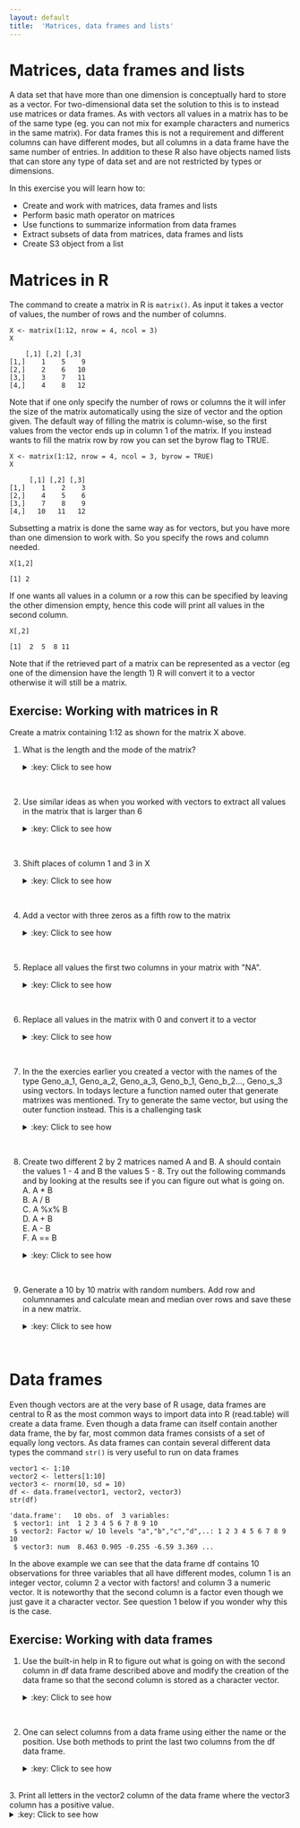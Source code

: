 ```yaml
---
layout: default
title:  'Matrices, data frames and lists'
---
```

# Matrices, data frames and lists

A data set that have more than one dimension is conceptually hard to
store as a vector. For two-dimensional data set the solution to this
is to instead use matrices or data frames. As with vectors all values
in a matrix has to be of the same type (eg. you can not mix for
example characters and numerics in the same matrix). For data frames
this is not a requirement and different columns can have different
modes, but all columns in a data frame have the same number of
entries. In addition to these R also have objects named lists that can
store any type of data set and are not restricted by types or dimensions.

In this exercise you will learn how to:
- Create and work with matrices, data frames and lists
- Perform basic math operator on matrices
- Use functions to summarize information from data frames
- Extract subsets of data from matrices, data frames and lists
- Create S3 object from a list


# Matrices in R<a id="orgheadline3"></a>

The command to create a matrix in R is `matrix()`.
As input it takes a vector of values, the number of
rows and the number of columns.

    X <- matrix(1:12, nrow = 4, ncol = 3)
    X

        [,1] [,2] [,3]
    [1,]    1    5    9
    [2,]    2    6   10
    [3,]    3    7   11
    [4,]    4    8   12

Note that if one only specify the number of rows or columns the it
will infer the size of the matrix automatically using the size of
vector and the option given. The default way of filling the matrix is
column-wise, so the first values from the vector ends up in column 1
of the matrix. If you instead wants to fill the matrix row by row you
can set the byrow flag to TRUE.

    X <- matrix(1:12, nrow = 4, ncol = 3, byrow = TRUE)
    X

         [,1] [,2] [,3]
    [1,]    1    2    3
    [2,]    4    5    6
    [3,]    7    8    9
    [4,]   10   11   12

Subsetting a matrix is done the same way as for vectors, but you have
more than one dimension to work with. So you specify the rows and
column needed.

    X[1,2]

    [1] 2

If one wants all values in a column or a row this can be specified by
leaving the other dimension empty, hence this code will print all
values in the second column.

    X[,2]

    [1]  2  5  8 11

Note that if the retrieved part of a matrix can be represented as a
vector (eg one of the dimension have the length 1) R will convert it
to a vector otherwise it will still be a matrix.

## Exercise: Working with matrices in R<a id="orgheadline2"></a>

Create a matrix containing 1:12 as shown for the matrix X above.

1.  What is the length and the mode of the matrix?
    <details>
    <summary>:key: Click to see how</summary>
    <pre>

        mode(X)
        length(X)

        [1] "numeric"
        [1] 12
    </pre>
    </details>
<br>

2.  Use similar ideas as when you worked with vectors to extract all
    values in the matrix that is larger than 6
    <details>
    <summary>:key: Click to see how</summary>
    <pre>

        X[X>6]

        [1]  7 10  8 11  9 12

    </pre>
    </details>
<br>

3.  Shift places of column 1 and 3 in X
    <details>
    <summary>:key: Click to see how</summary>
    <pre>

        X[,c(3,2,1)]

             [,1] [,2] [,3]
        [1,]    3    2    1
        [2,]    6    5    4
        [3,]    9    8    7
        [4,]   12   11   10

    </pre>
    </details>
<br>

4.  Add a vector with three zeros as a fifth row to the matrix

    <details>
    <summary>:key: Click to see how</summary>
    <pre>

        X.2 <- rbind(X, rep(0, 3))
        X.2

             [,1] [,2] [,3]
        [1,]    1    2    3
        [2,]    4    5    6
        [3,]    7    8    9
        [4,]   10   11   12
        [5,]    0    0    0
    </pre>
    </details>
<br>

5.  Replace all values the first two columns in your matrix with "NA".
    <details>
    <summary>:key: Click to see how</summary>
    <pre>

        X[,1:2] <- NA
        X

             [,1] [,2] [,3]
        [1,]   NA   NA    3
        [2,]   NA   NA    6
        [3,]   NA   NA    9
        [4,]   NA   NA   12
    </pre>
    </details>
<br>

6.  Replace all values in the matrix with 0 and convert it to a vector
    <details>
    <summary>:key: Click to see how</summary>
    <pre>

        X[] <- 0
        as.vector(X)

        [1] 0 0 0 0 0 0 0 0 0 0 0 0
    </pre>
    </details>
<br>

7.  In the the exercies earlier you created a vector with the names of
    the type Geno\_a\_1, Geno\_a\_2, Geno\_a\_3, Geno\_b\_1, Geno\_b\_2&#x2026;,
    Geno\_s\_3 using vectors. In todays lecture a function named outer
    that generate matrixes was mentioned. Try to generate the same
    vector, but using the outer function instead. This is a
    challenging task
    <details>
    <summary>:key: Click to see how</summary>
    <pre>

        letnum <- outer(paste("Geno",letters[1:19], sep = "_"), 1:3, paste, sep = "_")
        class(letnum)
        sort(as.vector(letnum))

        [1] "matrix"

        [1] "Geno_a_1" "Geno_a_2" "Geno_a_3" "Geno_b_1" "Geno_b_2" "Geno_b_3"
         [7] "Geno_c_1" "Geno_c_2" "Geno_c_3" "Geno_d_1" "Geno_d_2" "Geno_d_3"
        [13] "Geno_e_1" "Geno_e_2" "Geno_e_3" "Geno_f_1" "Geno_f_2" "Geno_f_3"
        [19] "Geno_g_1" "Geno_g_2" "Geno_g_3" "Geno_h_1" "Geno_h_2" "Geno_h_3"
        [25] "Geno_i_1" "Geno_i_2" "Geno_i_3" "Geno_j_1" "Geno_j_2" "Geno_j_3"
        [31] "Geno_k_1" "Geno_k_2" "Geno_k_3" "Geno_l_1" "Geno_l_2" "Geno_l_3"
        [37] "Geno_m_1" "Geno_m_2" "Geno_m_3" "Geno_n_1" "Geno_n_2" "Geno_n_3"
        [43] "Geno_o_1" "Geno_o_2" "Geno_o_3" "Geno_p_1" "Geno_p_2" "Geno_p_3"
        [49] "Geno_q_1" "Geno_q_2" "Geno_q_3" "Geno_r_1" "Geno_r_2" "Geno_r_3"
        [55] "Geno_s_1" "Geno_s_2" "Geno_s_3"

    </pre>
    </details>
<br>

8.  Create two different 2 by 2 matrices named A and B. A should
    contain the values 1 - 4 and B the values 5 - 8. Try out the
    following commands and by looking at the results see if you can
    figure out what is going on.<br>
    A. A \* B <br>
    B. A / B <br>
    C. A %x% B <br>
    D. A + B <br>
    E. A - B <br>
    F. A == B <br>
    <details>
    <summary>:key: Click to see how</summary>
    <pre>

        A <- matrix(1:4, ncol = 2, nrow = 2)
        B <- matrix(5:8, ncol = 2, nrow = 2)
        A

            [,1] [,2]
        [1,]    1    3
        [2,]    2    4

		B

            [,1] [,2]
        [1,]    5    7
        [2,]    6    8

        A * B

            [,1] [,2]
        [1,]    5   21
        [2,]   12   32

		A / B

                 [,1]      [,2]
        [1,] 0.2000000 0.4285714
        [2,] 0.3333333 0.5000000


        A %x% B

            [,1] [,2] [,3] [,4]
        [1,]    5    7   15   21
        [2,]    6    8   18   24
        [3,]   10   14   20   28
        [4,]   12   16   24   32

        A + B

            [,1] [,2]
        [1,]    6   10
        [2,]    8   12

        A - B

            [,1] [,2]
        [1,]   -4   -4
        [2,]   -4   -4

        A == B

             [,1]  [,2]
        [1,] FALSE FALSE
        [2,] FALSE FALSE

    </pre>
    </details>
<br>

9.  Generate a 10 by 10 matrix with random numbers. Add row and
    columnnames and calculate mean and median over rows and save these
    in a new matrix.
    <details> <summary>:key: Click to see how</summary>
    <pre>

        e <- rnorm(n = 100)
        E <- matrix(e, nrow = 10, ncol = 10)
        colnames(E) <- LETTERS[1:10]
        rownames(E) <- colnames(E)
        E.means <- rowMeans(E)
        E.medians <- apply(E, MARGIN = 1, median)
        E.mm <- rbind(E.means, E.medians)
        E.mm

                           A          B          C          D         E         F
        E.means   -0.01902767 0.01075332 -0.4137270 -0.1304978 0.2099126 0.2965743
        E.medians  0.53337938 0.18481261 -0.2248858 -0.1139851 0.3269634 0.2601974
                           G           H          I          J
        E.means   -0.6670421 -0.27378920 -0.1533350 -0.0437610
        E.medians -0.5247300 -0.09460231 -0.3547495 -0.2493248

    </pre>
    </details>
<br>

# Data frames<a id="orgheadline5"></a>

Even though vectors are at the very base of R usage, data frames are
central to R as the most common ways to import data into R
(read.table) will create a data frame. Even though a data frame can
itself contain another data frame, the by far, most common data frames
consists of a set of equally long vectors. As data frames can contain
several different data types the command `str()`
is very useful to run on data frames

    vector1 <- 1:10
    vector2 <- letters[1:10]
    vector3 <- rnorm(10, sd = 10)
    df <- data.frame(vector1, vector2, vector3)
    str(df)

    'data.frame':   10 obs. of  3 variables:
     $ vector1: int  1 2 3 4 5 6 7 8 9 10
     $ vector2: Factor w/ 10 levels "a","b","c","d",..: 1 2 3 4 5 6 7 8 9 10
     $ vector3: num  8.463 0.905 -0.255 -6.59 3.369 ...

In the above example we can see that the data frame df contains 10
observations for three variables that all have different modes, column
1 is an integer vector, column 2 a vector with factors! and column
3 a numeric vector. It is noteworthy that the second column is a
factor even though we just gave it a character vector. See question 1
below if you wonder why this is the case.

## Exercise: Working with data frames<a id="orgheadline4"></a>

1.  Use the built-in help in R to figure out what is going on with the
    second column in df data frame described above and modify the
    creation of the data frame so that the second column is stored as a
    character vector.
    <details>
    <summary>:key: Click to see how</summary>
    <pre>

        df <- data.frame(vector1, vector2, vector3, stringsAsFactors = FALSE)
			str(df)

        'data.frame':   10 obs. of  3 variables:
         $ vector1: int  1 2 3 4 5 6 7 8 9 10
         $ vector2: chr  "a" "b" "c" "d" ...
         $ vector3: num  8.463 0.905 -0.255 -6.59 3.369 ...

    </pre>
    </details>
<br>

2.  One can select columns from a data frame using either the name or
    the position. Use both methods to print the last two columns from
    the df data frame.
    <details>
    <summary>:key: Click to see how</summary>
    <pre>

        df[,2:3]
        df[,c("vector2", "vector3")]

           vector2     vector3
        1        a   8.4628687
        2        b   0.9046253
        3        c  -0.2549117
        4        d  -6.5902581
        5        e   3.3685362
        6        f  16.7773472
        7        g   9.3203649
        8        h -10.4333097
        9        i   2.9716131
        10       j   8.1402695
           vector2     vector3
        1        a   8.4628687
        2        b   0.9046253
        3        c  -0.2549117
        4        d  -6.5902581
        5        e   3.3685362
        6        f  16.7773472
        7        g   9.3203649
        8        h -10.4333097
        9        i   2.9716131
        10       j   8.1402695

    </pre>
    </details>
<br>
3.  Print all letters in the vector2 column of the data frame where the
    vector3 column has a positive value.
    <details>
    <summary>:key: Click to see how</summary>
    <pre>

        df[df$vector3>0,2]
        df$vector2[df$vector3>0]

        [1] "a" "b" "e" "f" "g" "i" "j"
        [1] "a" "b" "e" "f" "g" "i" "j"

    </pre>
    </details>
<br>
4.  Create a new vector where the number of elements is equal to the number of rows in the original data frame. Each element of this vector combines values from the three columns of df separated by an underscore. For example, the first element of the vector should be: 1_a_8.46286871843976.
    <details>
    <summary>:key: Click to see how</summary>
    <pre>

        paste(df$vector1, df$vector2, df$vector3, sep = "_")

         [1] "1_a_8.46286871843976"  "2_b_0.904625308313597" "3_c_-0.25491171338376"
         [4] "4_d_-6.59025808447186" "5_e_3.36853617579661"  "6_f_16.7773472039123"
         [7] "7_g_9.32036493453533"  "8_h_-10.4333097064694" "9_i_2.97161306345798"
        [10] "10_j_8.14026953369552"

    </pre>
    </details>
<br>
5.  There is a data frame of car information that comes with the base
    installation of R. Have a look at this data by typing `mtcars`.
    <details>
    <summary>:key: Click to see how</summary>
    <pre>

        mtcars

                             mpg cyl  disp  hp drat    wt  qsec vs am gear carb
        Mazda RX4           21.0   6 160.0 110 3.90 2.620 16.46  0  1    4    4
        Mazda RX4 Wag       21.0   6 160.0 110 3.90 2.875 17.02  0  1    4    4
        Datsun 710          22.8   4 108.0  93 3.85 2.320 18.61  1  1    4    1
        Hornet 4 Drive      21.4   6 258.0 110 3.08 3.215 19.44  1  0    3    1
        Hornet Sportabout   18.7   8 360.0 175 3.15 3.440 17.02  0  0    3    2
        Valiant             18.1   6 225.0 105 2.76 3.460 20.22  1  0    3    1
        Duster 360          14.3   8 360.0 245 3.21 3.570 15.84  0  0    3    4
        Merc 240D           24.4   4 146.7  62 3.69 3.190 20.00  1  0    4    2
        Merc 230            22.8   4 140.8  95 3.92 3.150 22.90  1  0    4    2
        Merc 280            19.2   6 167.6 123 3.92 3.440 18.30  1  0    4    4
        Merc 280C           17.8   6 167.6 123 3.92 3.440 18.90  1  0    4    4
        Merc 450SE          16.4   8 275.8 180 3.07 4.070 17.40  0  0    3    3
        Merc 450SL          17.3   8 275.8 180 3.07 3.730 17.60  0  0    3    3
        Merc 450SLC         15.2   8 275.8 180 3.07 3.780 18.00  0  0    3    3
        Cadillac Fleetwood  10.4   8 472.0 205 2.93 5.250 17.98  0  0    3    4
        Lincoln Continental 10.4   8 460.0 215 3.00 5.424 17.82  0  0    3    4
        Chrysler Imperial   14.7   8 440.0 230 3.23 5.345 17.42  0  0    3    4
        Fiat 128            32.4   4  78.7  66 4.08 2.200 19.47  1  1    4    1
        Honda Civic         30.4   4  75.7  52 4.93 1.615 18.52  1  1    4    2
        Toyota Corolla      33.9   4  71.1  65 4.22 1.835 19.90  1  1    4    1
        Toyota Corona       21.5   4 120.1  97 3.70 2.465 20.01  1  0    3    1
        Dodge Challenger    15.5   8 318.0 150 2.76 3.520 16.87  0  0    3    2
        AMC Javelin         15.2   8 304.0 150 3.15 3.435 17.30  0  0    3    2
        Camaro Z28          13.3   8 350.0 245 3.73 3.840 15.41  0  0    3    4
        Pontiac Firebird    19.2   8 400.0 175 3.08 3.845 17.05  0  0    3    2
        Fiat X1-9           27.3   4  79.0  66 4.08 1.935 18.90  1  1    4    1
        Porsche 914-2       26.0   4 120.3  91 4.43 2.140 16.70  0  1    5    2
        Lotus Europa        30.4   4  95.1 113 3.77 1.513 16.90  1  1    5    2
        Ford Pantera L      15.8   8 351.0 264 4.22 3.170 14.50  0  1    5    4
        Ferrari Dino        19.7   6 145.0 175 3.62 2.770 15.50  0  1    5    6
        Maserati Bora       15.0   8 301.0 335 3.54 3.570 14.60  0  1    5    8
        Volvo 142E          21.4   4 121.0 109 4.11 2.780 18.60  1  1    4    2

    </pre>
    </details>
<br>
6.  Re-arrange the row names of this data frame and save as a vector.
    <details>
    <summary>:key: Click to see how</summary>
    <pre>

        car.names <- sample(row.names(mtcars))

    </pre>
    </details>
<br>
7.  Create a data frame containg the vector from the previous question
    and two vectors with random numbers named random1 and random2.
    <details>
    <summary>:key: Click to see how</summary>
    <pre>

        random1 <- rnorm(length(car.names))
        random2 <- rnorm(length(car.names))
        mtcars2 <- data.frame(car.names, random1, random2)
        mtcars2

                    car.names    random1      random2
        1        Toyota Corona  0.2672093  0.748625274
        2           Duster 360 -0.4127061 -0.289656962
        3    Hornet Sportabout -0.6291955  1.154517511
        4           Volvo 142E  1.4695465  1.822855299
        5         Lotus Europa -0.1088715 -0.688590021
        6       Hornet 4 Drive -0.4359612 -0.274399856
        7              Valiant -0.9114306 -0.552239587
        8          Merc 450SLC  0.1083370  0.212631221
        9            Fiat X1-9 -0.3422226 -1.991076826
        10  Cadillac Fleetwood  0.4657490  0.779438149
        11      Toyota Corolla  1.1136944 -0.949605064
        12       Mazda RX4 Wag -0.6442193 -0.353000665
        13        Ferrari Dino  0.7393240 -0.157842460
        14           Mazda RX4 -0.0431834  1.428955430
        15          Datsun 710  1.1788716 -0.056881290
        16            Merc 280  0.8434795 -1.676932154
        17            Fiat 128  0.5203762 -1.540330757
        18          Merc 450SE -0.6783654 -1.088913643
        19         Honda Civic  0.9413628 -0.689011222
        20       Porsche 914-2 -1.7112856 -0.279261819
        21    Pontiac Firebird  0.7238131  0.980874293
        22            Merc 230  0.4692142  0.417665142
        23       Maserati Bora -0.6522722  0.394803085
        24 Lincoln Continental  1.3341690 -0.008482409
        25   Chrysler Imperial -1.7568138  0.231171108
        26         AMC Javelin -0.3436457 -0.801661343
        27    Dodge Challenger  0.9847896  0.240541233
        28      Ford Pantera L  0.1812936 -2.391389388
        29          Camaro Z28  0.2731022 -0.562270119
        30           Merc 240D -1.3300011  0.941390495
        31           Merc 280C -0.1134380 -1.051899224
        32          Merc 450SL  1.0369179 -0.256698993
    </pre>
    </details>
<br>
8.  Now you have two data frames that both contains information on a
    set of cars. A collaborator asks you to create a new data frame
    with all this information combined. Create this
    merged data frame and make sure that it is combined
	in the correct way.
    <details>
    <summary>:key: Click to see how</summary>
    <pre>

        mt.merged <- merge(mtcars, mtcars2, by.x = "row.names", by.y = "car.names")
        mt.merged

                     Row.names  mpg cyl  disp  hp drat    wt  qsec vs am gear carb
        1          AMC Javelin 15.2   8 304.0 150 3.15 3.435 17.30  0  0    3    2
        2   Cadillac Fleetwood 10.4   8 472.0 205 2.93 5.250 17.98  0  0    3    4
        3           Camaro Z28 13.3   8 350.0 245 3.73 3.840 15.41  0  0    3    4
        4    Chrysler Imperial 14.7   8 440.0 230 3.23 5.345 17.42  0  0    3    4
        5           Datsun 710 22.8   4 108.0  93 3.85 2.320 18.61  1  1    4    1
        6     Dodge Challenger 15.5   8 318.0 150 2.76 3.520 16.87  0  0    3    2
        7           Duster 360 14.3   8 360.0 245 3.21 3.570 15.84  0  0    3    4
        8         Ferrari Dino 19.7   6 145.0 175 3.62 2.770 15.50  0  1    5    6
        9             Fiat 128 32.4   4  78.7  66 4.08 2.200 19.47  1  1    4    1
        10           Fiat X1-9 27.3   4  79.0  66 4.08 1.935 18.90  1  1    4    1
        11      Ford Pantera L 15.8   8 351.0 264 4.22 3.170 14.50  0  1    5    4
        12         Honda Civic 30.4   4  75.7  52 4.93 1.615 18.52  1  1    4    2
        13      Hornet 4 Drive 21.4   6 258.0 110 3.08 3.215 19.44  1  0    3    1
        14   Hornet Sportabout 18.7   8 360.0 175 3.15 3.440 17.02  0  0    3    2
        15 Lincoln Continental 10.4   8 460.0 215 3.00 5.424 17.82  0  0    3    4
        16        Lotus Europa 30.4   4  95.1 113 3.77 1.513 16.90  1  1    5    2
        17       Maserati Bora 15.0   8 301.0 335 3.54 3.570 14.60  0  1    5    8
        18           Mazda RX4 21.0   6 160.0 110 3.90 2.620 16.46  0  1    4    4
        19       Mazda RX4 Wag 21.0   6 160.0 110 3.90 2.875 17.02  0  1    4    4
        20            Merc 230 22.8   4 140.8  95 3.92 3.150 22.90  1  0    4    2
        21           Merc 240D 24.4   4 146.7  62 3.69 3.190 20.00  1  0    4    2
        22            Merc 280 19.2   6 167.6 123 3.92 3.440 18.30  1  0    4    4
        23           Merc 280C 17.8   6 167.6 123 3.92 3.440 18.90  1  0    4    4
        24          Merc 450SE 16.4   8 275.8 180 3.07 4.070 17.40  0  0    3    3
        25          Merc 450SL 17.3   8 275.8 180 3.07 3.730 17.60  0  0    3    3
        26         Merc 450SLC 15.2   8 275.8 180 3.07 3.780 18.00  0  0    3    3
        27    Pontiac Firebird 19.2   8 400.0 175 3.08 3.845 17.05  0  0    3    2
        28       Porsche 914-2 26.0   4 120.3  91 4.43 2.140 16.70  0  1    5    2
        29      Toyota Corolla 33.9   4  71.1  65 4.22 1.835 19.90  1  1    4    1
        30       Toyota Corona 21.5   4 120.1  97 3.70 2.465 20.01  1  0    3    1
        31             Valiant 18.1   6 225.0 105 2.76 3.460 20.22  1  0    3    1
        32          Volvo 142E 21.4   4 121.0 109 4.11 2.780 18.60  1  1    4    2
              random1      random2
        1  -0.3436457 -0.801661343
        2   0.4657490  0.779438149
        3   0.2731022 -0.562270119
        4  -1.7568138  0.231171108
        5   1.1788716 -0.056881290
        6   0.9847896  0.240541233
        7  -0.4127061 -0.289656962
        8   0.7393240 -0.157842460
        9   0.5203762 -1.540330757
        10 -0.3422226 -1.991076826
        11  0.1812936 -2.391389388
        12  0.9413628 -0.689011222
        13 -0.4359612 -0.274399856
        14 -0.6291955  1.154517511
        15  1.3341690 -0.008482409
        16 -0.1088715 -0.688590021
        17 -0.6522722  0.394803085
        18 -0.0431834  1.428955430
        19 -0.6442193 -0.353000665
        20  0.4692142  0.417665142
        21 -1.3300011  0.941390495
        22  0.8434795 -1.676932154
        23 -0.1134380 -1.051899224
        24 -0.6783654 -1.088913643
        25  1.0369179 -0.256698993
        26  0.1083370  0.212631221
        27  0.7238131  0.980874293
        28 -1.7112856 -0.279261819
        29  1.1136944 -0.949605064
        30  0.2672093  0.748625274
        31 -0.9114306 -0.552239587
        32  1.4695465  1.822855299
    </pre>
    </details>
<br>
9.  Calculate the mean value for the two columns that you added to the
    mtcars data frame.
    <details>
    <summary>:key: Click to see how</summary>
    <pre>

        colMeans(mtcars2[, c("random1", "random2")])

            random1     random2
         0.07930118 -0.19708361

    </pre>
    </details>

	Try to modify so you get the mean by cylinder
    number instead.
    <details>
    <summary>:key: Click to see how</summary>
    <pre>

		aggregate(mtcars2$random1,  by = list(mtcars$cyl), FUN = mean)

          Group.1          x
        1       4 0.02470902
        2       6 0.16250439
        3       8 0.08059342

    </pre>
    </details>
<br>

# Lists<a id="orgheadline7"></a>

The last data structure that we will explore are lists, which is a
very flexible structure. Lists can in R combine different data
structures and they do not have to be of equal dimensions or have
other restrictions. The drawback with a flexible structure is that it
requires a bit more work to interact with.

The syntax to create a list is similar to creation of the other data
structures in R.

    l <- list(1, 2, 3)

As with the data frames the str() command is very useful for the
sometimes fairly complex lists instances.

    str(l)

    List of 3
     $ : num 1
     $ : num 2
     $ : num 3

This example containing only numeric vector is not very exciting
example given the flebility a list structure offers so lets create a
more complex example

    vec1 <- letters
    vec2 <- 1:4
    mat1 <- matrix(1:100, nrow = 5)
    df1 <- as.data.frame(cbind(10:1, 91:100))
    u.2 <- list(vec1, vec2, mat1, df1, l)

As you can see a list can not only contain other data structures, but
can also contain other lists.

Looking at the str command reveals much of the details of a list

    str(u.2)

    List of 5
     $ : chr [1:26] "a" "b" "c" "d" ...
     $ : int [1:4] 1 2 3 4
     $ : int [1:5, 1:20] 1 2 3 4 5 6 7 8 9 10 ...
     $ :'data.frame':       10 obs. of  2 variables:
      ..$ V1: int [1:10] 10 9 8 7 6 5 4 3 2 1
      ..$ V2: int [1:10] 91 92 93 94 95 96 97 98 99 100
     $ :List of 3
      ..$ : num 1
      ..$ : num 2
      ..$ : num 3

With this more complex object subsetting are slighty trickier than
with more the more homogenous objects we have looked at so far.

To look at the first entry of a list one can use the same syntax as
for the simplier structures, but note that this will give you a list
of length 1 irrespective of the actual type of data structure found.

    u.2[1]
    str(u.2[1])

    [[1]]
     [1] "a" "b" "c" "d" "e" "f" "g" "h" "i" "j" "k" "l" "m" "n" "o" "p" "q" "r" "s"
    [20] "t" "u" "v" "w" "x" "y" "z"
    List of 1
     $ : chr [1:26] "a" "b" "c" "d" ...

If one instead wants to extract the list entry as the structure that
is stored, one needs to "dig" deeper in the object.

    u.2[[1]]
    str(u.2[[1]])

     [1] "a" "b" "c" "d" "e" "f" "g" "h" "i" "j" "k" "l" "m" "n" "o" "p" "q" "r" "s"
    [20] "t" "u" "v" "w" "x" "y" "z"

    chr [1:26] "a" "b" "c" "d" "e" "f" "g" "h" "i" "j" ...

This means that the syntax to extract to exact specific value from a
data structure stored in a list can be daunting, examplified by
extracting the second column of the data frame stored at position 4 in
the list u.2.

    u.2[[4]][,2]

    [1]  91  92  93  94  95  96  97  98  99 100

## Exercise: Working with lists

1.  Create a list containing 1 character vector, a numeric vector, a
    character matrix.
    <details>
    <summary>:key: Click to see how</summary>
    <pre>

        list.2 <- list(vec1 = c("hi", "ho", "merry", "christmas"), vec2 = 4:19, mat1 = matrix(as.character(100:81), nrow = 4))
        list.2

        $vec1
        [1] "hi"        "ho"        "merry"     "christmas"

        $vec2
         [1]  4  5  6  7  8  9 10 11 12 13 14 15 16 17 18 19

        $mat1
             [,1] [,2] [,3] [,4] [,5]
        [1,]  100   96   92   88   84
        [2,]   99   95   91   87   83
        [3,]   98   94   90   86   82
        [4,]   97   93   89   85   81
    </pre>
    </details>
<br>
2.  Create a data fram and add this to the list.
    <details>
    <summary>:key: Click to see how</summary>
    <pre>

        df <- data.frame(letters, LETTERS, letters == LETTERS)
        list.2[[4]] <- df

    </pre>
    </details>
<br>
3.  Remove the the second entry of your list
    <details>
    <summary>:key: Click to see how</summary>
    <pre>

        list.2[-2]

	$vec1
    [1] "hi"        "ho"        "merry"     "christmas"

    $mat1
         [,1] [,2] [,3] [,4] [,5]
    [1,]  100   96   92   88   84
    [2,]   99   95   91   87   83
    [3,]   98   94   90   86   82
    [4,]   97   93   89   85   81

    [[3]]
       letters LETTERS letters....LETTERS
    1        a       A              FALSE
    2        b       B              FALSE
    3        c       C              FALSE
    4        d       D              FALSE
    5        e       E              FALSE
    6        f       F              FALSE
    7        g       G              FALSE
    8        h       H              FALSE
    9        i       I              FALSE
    10       j       J              FALSE
    11       k       K              FALSE
    12       l       L              FALSE
    13       m       M              FALSE
    14       n       N              FALSE
    15       o       O              FALSE
    16       p       P              FALSE
    17       q       Q              FALSE
    18       r       R              FALSE
    19       s       S              FALSE
    20       t       T              FALSE
    21       u       U              FALSE
    22       v       V              FALSE
    23       w       W              FALSE
    24       x       X              FALSE
    25       y       Y              FALSE
    26       z       Z              FALSE
    </pre>
    </details>
<br>
4.  Create a new list that contain 20 entries, with each entry holding
    a numeric vector.
    <details>
    <summary>:key: Click to see how</summary>
    <pre>

        vec1 <- rnorm(1000)
        list.a <- split(vec1, 1:20)

    </pre>
    </details>
<br>
5.  How long is your list, and how long are each of the vectors
    that are part of the list?
    <details>
    <summary>:key: Click to see how</summary>
    <pre>

        length(list.a)
        lapply(list.a, FUN = "length")

        [1] 20
        $`1`
        [1] 50

        $`2`
        [1] 50

        $`3`
        [1] 50

        $`4`
        [1] 50

        $`5`
        [1] 50

        $`6`
        [1] 50

        $`7`
        [1] 50

        $`8`
        [1] 50

        $`9`
        [1] 50

        $`10`
        [1] 50

        $`11`
        [1] 50

        $`12`
        [1] 50

        $`13`
        [1] 50

        $`14`
        [1] 50

        $`15`
        [1] 50

        $`16`
        [1] 50

        $`17`
        [1] 50

        $`18`
        [1] 50

        $`19`
        [1] 50

        $`20`
        [1] 50
    </pre>
    </details>
<br>
6.  Figure out what the main differences are between the function
    lapply and sapply are and use both of them with the function
    summary on your newly created list.
    What are the pros and cons of the two approaches to calculate the
    same summary statistics?

    <details>
    <summary>:key: Click to see how</summary>
    <pre>

        lapply(X = list.a, FUN = "summary")
        sapply(X = list.a, FUN = "summary")

        $`1`
            Min.  1st Qu.   Median     Mean  3rd Qu.     Max.
        -1.91700 -0.98430 -0.10330 -0.09407  0.64310  2.57300

        $`2`
            Min.  1st Qu.   Median     Mean  3rd Qu.     Max.
        -2.55600 -0.59190  0.06890  0.09146  0.98040  2.40500

        $`3`
           Min. 1st Qu.  Median    Mean 3rd Qu.    Max.
        -1.7200 -0.2922  0.3422  0.4497  1.0440  3.4580

        $`4`
            Min.  1st Qu.   Median     Mean  3rd Qu.     Max.
        -1.65400 -0.77660 -0.06379  0.05182  0.68320  2.72800

        $`5`
            Min.  1st Qu.   Median     Mean  3rd Qu.     Max.
        -2.11200 -0.67370  0.09657  0.08760  0.78310  2.42000

        $`6`
           Min. 1st Qu.  Median    Mean 3rd Qu.    Max.
        -2.3730 -1.1960 -0.1069 -0.1600  0.7839  2.5650

        $`7`
            Min.  1st Qu.   Median     Mean  3rd Qu.     Max.
        -2.08900 -0.84710 -0.31490 -0.25480  0.03034  1.86400

        $`8`
            Min.  1st Qu.   Median     Mean  3rd Qu.     Max.
        -3.13100 -0.74770  0.25510 -0.03403  0.75410  1.98000

        $`9`
            Min.  1st Qu.   Median     Mean  3rd Qu.     Max.
        -2.58600 -0.36920  0.02267  0.10700  0.48530  2.19900

        $`10`
           Min. 1st Qu.  Median    Mean 3rd Qu.    Max.
        -2.0500 -1.0210 -0.4427 -0.2017  0.5982  2.4700

        $`11`
            Min.  1st Qu.   Median     Mean  3rd Qu.     Max.
        -2.00300 -0.65670 -0.02114  0.04536  0.54900  2.47800

        $`12`
            Min.  1st Qu.   Median     Mean  3rd Qu.     Max.
        -2.08200 -0.76080 -0.17120 -0.09029  0.36670  2.58100

        $`13`
            Min.  1st Qu.   Median     Mean  3rd Qu.     Max.
        -2.42300 -0.66920  0.02297 -0.01248  0.63560  2.35000

        $`14`
            Min.  1st Qu.   Median     Mean  3rd Qu.     Max.
        -2.18400 -0.99050 -0.06705 -0.18770  0.43920  2.40500

        $`15`
             Min.   1st Qu.    Median      Mean   3rd Qu.      Max.
        -2.194000 -0.638600  0.090650 -0.006298  0.599600  2.537000

        $`16`
           Min. 1st Qu.  Median    Mean 3rd Qu.    Max.
        -1.9650 -0.8252 -0.1867 -0.1255  0.4426  2.4360

        $`17`
           Min. 1st Qu.  Median    Mean 3rd Qu.    Max.
        -2.5890 -0.8900 -0.3218 -0.3507  0.3900  1.8250

        $`18`
            Min.  1st Qu.   Median     Mean  3rd Qu.     Max.
        -2.17500 -0.52770  0.05985 -0.07110  0.41190  1.66200

        $`19`
            Min.  1st Qu.   Median     Mean  3rd Qu.     Max.
        -2.42600 -0.65740  0.06455  0.02680  0.48520  2.75000

        $`20`
           Min. 1st Qu.  Median    Mean 3rd Qu.    Max.
        -2.5350 -0.4091  0.2411  0.1381  0.6583  2.7100
                       1        2       3        4        5       6        7        8
        Min.    -1.91700 -2.55600 -1.7200 -1.65400 -2.11200 -2.3730 -2.08900 -3.13100
        1st Qu. -0.98430 -0.59190 -0.2922 -0.77660 -0.67370 -1.1960 -0.84710 -0.74770
        Median  -0.10330  0.06890  0.3422 -0.06379  0.09657 -0.1069 -0.31490  0.25510
        Mean    -0.09407  0.09146  0.4497  0.05182  0.08760 -0.1600 -0.25480 -0.03403
        3rd Qu.  0.64310  0.98040  1.0440  0.68320  0.78310  0.7839  0.03034  0.75410
        Max.     2.57300  2.40500  3.4580  2.72800  2.42000  2.5650  1.86400  1.98000
                       9      10       11       12       13       14        15      16
        Min.    -2.58600 -2.0500 -2.00300 -2.08200 -2.42300 -2.18400 -2.194000 -1.9650
        1st Qu. -0.36920 -1.0210 -0.65670 -0.76080 -0.66920 -0.99050 -0.638600 -0.8252
        Median   0.02267 -0.4427 -0.02114 -0.17120  0.02297 -0.06705  0.090650 -0.1867
        Mean     0.10700 -0.2017  0.04536 -0.09029 -0.01248 -0.18770 -0.006298 -0.1255
        3rd Qu.  0.48530  0.5982  0.54900  0.36670  0.63560  0.43920  0.599600  0.4426
        Max.     2.19900  2.4700  2.47800  2.58100  2.35000  2.40500  2.537000  2.4360
                     17       18       19      20
        Min.    -2.5890 -2.17500 -2.42600 -2.5350
        1st Qu. -0.8900 -0.52770 -0.65740 -0.4091
        Median  -0.3218  0.05985  0.06455  0.2411
        Mean    -0.3507 -0.07110  0.02680  0.1381
        3rd Qu.  0.3900  0.41190  0.48520  0.6583
        Max.     1.8250  1.66200  2.75000  2.7100
    </pre>
    </details>
<br>

## Extra exercises
1. Design a S3 class that should hold information on human
   proteins. The data needed for each protein is:
   - The gene that encodes it
   - The molecular weight of the protein
   - The length of the protein sequence
   - Information on who and when it was discovered
   - Protein assay data

   Create this hypethetical S3 object in R.

2. Among the test data sets that are part of base R, there is one
   called iris. It contains measurements on set of plants. You can
   access the data using by typing iris in R. Explore this data set
   and calculate some useful summary statistics, like SD, mean and
   median for the parts of the data where this makes sense. Calculate
   the same statistics for any grouping that you can find in the data.
